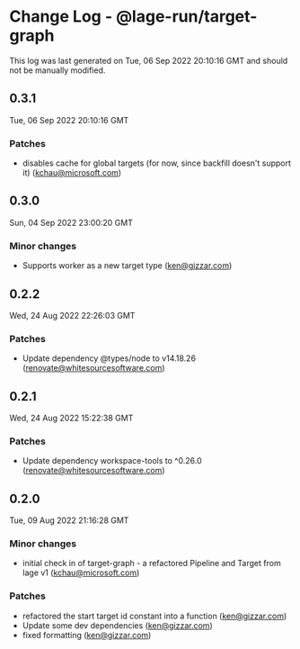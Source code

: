 # Change Log - @lage-run/target-graph

This log was last generated on Tue, 06 Sep 2022 20:10:16 GMT and should not be manually modified.

<!-- Start content -->

## 0.3.1

Tue, 06 Sep 2022 20:10:16 GMT

### Patches

- disables cache for global targets (for now, since backfill doesn't support it) (kchau@microsoft.com)

## 0.3.0

Sun, 04 Sep 2022 23:00:20 GMT

### Minor changes

- Supports worker as a new target type (ken@gizzar.com)

## 0.2.2

Wed, 24 Aug 2022 22:26:03 GMT

### Patches

- Update dependency @types/node to v14.18.26 (renovate@whitesourcesoftware.com)

## 0.2.1

Wed, 24 Aug 2022 15:22:38 GMT

### Patches

- Update dependency workspace-tools to ^0.26.0 (renovate@whitesourcesoftware.com)

## 0.2.0

Tue, 09 Aug 2022 21:16:28 GMT

### Minor changes

- initial check in of target-graph - a refactored Pipeline and Target from lage v1 (kchau@microsoft.com)

### Patches

- refactored the start target id constant into a function (ken@gizzar.com)
- Update some dev dependencies (ken@gizzar.com)
- fixed formatting (ken@gizzar.com)
